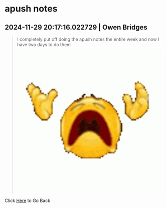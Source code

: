 # apush notes
## 2024-11-29 20:17:16.022729 \| Owen Bridges 
>  I completely put off doing the apush notes the entire week and now I have two days to do them ![:sad emoji:](../../media/sad_emoji.jpg) 

 Click [Here](../) to Go Back